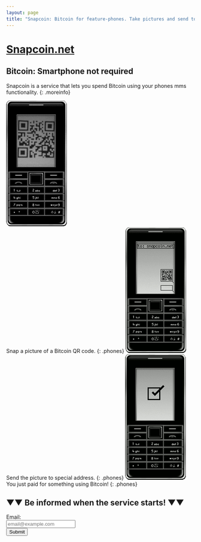 ```yaml
---
layout: page
title: "Snapcoin: Bitcoin for feature-phones. Take pictures and send to spend."
---
```


# [Snapcoin<span>.net</span>](https://snapcoin.net)


## Bitcoin: Smartphone not required

Snapcoin is a service that lets you spend Bitcoin using your phones mms functionality.
{: .moreinfo}


![Snap Picture](/resources/1phone.png)<span><br><i class="fa fa-camera-retro"></i>Snap a picture of a Bitcoin QR code.</span>
{: .phones}
![Snap Picture](/resources/2phone.png)<span><br><i class="fa fa-envelope-o"></i>Send the picture to special address.</span>
{: .phones}
![Snap Picture](/resources/3phone.png)<span><br><i class="fa fa-btc"></i>You just paid for something using Bitcoin!</span>
{: .phones}

## ▼▼ Be informed when the service starts! ▼▼

<form action="http://register.snapcoin.net:8085/" method="POST" class="signupform">
<label>Email:<br/><input type="text" placeholder="email@example.com" name="email" /></label><br>
<!--<select>
  <option>Verizon</option>
  <option>AT&amp;T</option>
  <option>Sprint</option>
</select>-->
<button type="submit">Submit</button>
</form>
